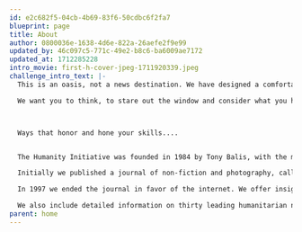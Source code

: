 ```yaml
---
id: e2c682f5-04cb-4b69-83f6-50cdbc6f2fa7
blueprint: page
title: About
author: 0800036e-1638-4d6e-822a-26aefe2f9e99
updated_by: 46c097c5-771c-49e2-b8c6-ba6009ae7172
updated_at: 1712285228
intro_movie: first-h-cover-jpeg-1711920339.jpeg
challenge_intro_text: |-
  This is an oasis, not a news destination. We have designed a comfortable and intriguing place to linger, to sharpen your instincts about the fate of the world and discover ways to help save it, not least to do so in ways that nourish your favorite causes and introduce you to new ones. 

  We want you to think, to stare out the window and consider what you have just read or heard or seen, to get excited about joining the world of positive change, or accelerating your place in it. 



  Ways that honor and hone your skills.... 


  The Humanity Initiative was founded in 1984 by Tony Balis, with the mission of encouraging people to understand this planet as our common home. 

  Initially we published a journal of non-fiction and photography, called 'humanity.' Our first contributor was His Holiness The Dalai Lama, who agreed to Tony's request write a letter to the children of the world. 

  In 1997 we ended the journal in favor of the internet. We offer insight on humanity's three most urgent crises: ending war, saving democracy, and solving climate change. 

  We also include detailed information on thirty leading humanitarian non-profits, on how best to volunteer, and including an easy way to aggregate and customize donations among them.
parent: home
---
```

